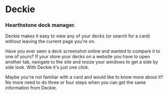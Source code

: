 # Deckie

### Hearthstone deck manager.

Deckie makes it easy to view any of your decks (or search for a card) without leaving the current page you're on.

Have you ever seen a deck screenshot online and wanted to compare it to one of yours?  If your store your decks on a website you have to open another tab, navigate to the site and resize your windows to get a side by side look.  With Deckie it's just one click.

Maybe you're not familiar with a card and would like to know more about it?  No more need to do three or four steps when you can get the same information from Deckie.